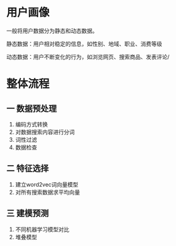 # 用户画像

一般将用户数据分为静态和动态数据。

静态数据：用户相对稳定的信息，如性别、地域、职业、消费等级

动态数据：用户不断变化的行为，如浏览网页、搜索商品、发表评论/

# 整体流程

## 一 数据预处理

1. 编码方式转换
2. 对数据搜索内容进行分词
3. 词性过滤
4. 数据检查

## 二 特征选择

1. 建立word2vec词向量模型
2. 对所有搜索数据求平均向量

## 三 建模预测

1. 不同机器学习模型对比
2. 堆叠模型

